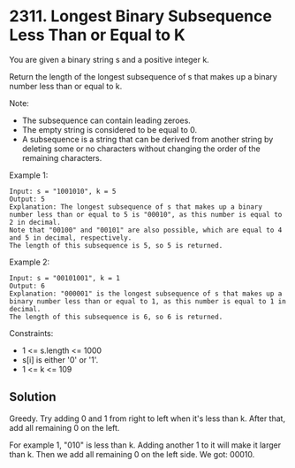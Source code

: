# 2311. Longest Binary Subsequence Less Than or Equal to K
You are given a binary string s and a positive integer k.

Return the length of the longest subsequence of s that makes up a binary number less than or equal to k.

Note:

* The subsequence can contain leading zeroes.
* The empty string is considered to be equal to 0.
* A subsequence is a string that can be derived from another string by deleting some or no characters without changing the order of the remaining characters.

Example 1:

    Input: s = "1001010", k = 5
    Output: 5
    Explanation: The longest subsequence of s that makes up a binary number less than or equal to 5 is "00010", as this number is equal to 2 in decimal.
    Note that "00100" and "00101" are also possible, which are equal to 4 and 5 in decimal, respectively.
    The length of this subsequence is 5, so 5 is returned.

Example 2:

    Input: s = "00101001", k = 1
    Output: 6
    Explanation: "000001" is the longest subsequence of s that makes up a binary number less than or equal to 1, as this number is equal to 1 in decimal.
    The length of this subsequence is 6, so 6 is returned.

Constraints:

* 1 <= s.length <= 1000
* s[i] is either '0' or '1'.
* 1 <= k <= 109

## Solution
Greedy. Try adding 0 and 1 from right to left when it's less than k. After that, add all remaining 0 on the left.

For example 1, "010" is less than k. Adding another 1 to it will make it larger than k. Then we add all remaining 0 on the left side. We got: 00010.
